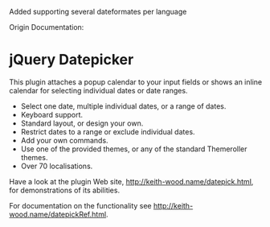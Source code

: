 Added supporting several dateformates per language

Origin Documentation:

jQuery Datepicker
=================

This plugin attaches a popup calendar to your input fields or shows an inline calendar for selecting individual dates or date ranges.

* Select one date, multiple individual dates, or a range of dates.
* Keyboard support.
* Standard layout, or design your own.
* Restrict dates to a range or exclude individual dates.
* Add your own commands.
* Use one of the provided themes, or any of the standard Themeroller themes.
* Over 70 localisations.

Have a look at the plugin Web site, http://keith-wood.name/datepick.html, for demonstrations of its abilities.

For documentation on the functionality see http://keith-wood.name/datepickRef.html.
